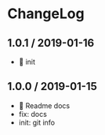 # ChangeLog

## 1.0.1 / 2019-01-16

* :tada: init

## 1.0.0 / 2019-01-15

* :memo: Readme docs
* fix: docs
* init: git info
